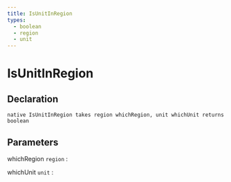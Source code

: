 ```yaml
---
title: IsUnitInRegion
types:
  - boolean
  - region
  - unit
---
```


# IsUnitInRegion

## Declaration

```jass
native IsUnitInRegion takes region whichRegion, unit whichUnit returns boolean
```

## Parameters
whichRegion `region`
: 

whichUnit `unit`
: 
